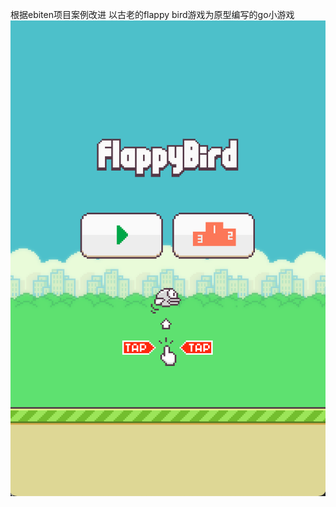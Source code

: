 根据ebiten项目案例改进
以古老的flappy bird游戏为原型编写的go小游戏
![Image text](https://github.com/EddieChan1993/flipbird/blob/master/img/flappybird/demo.png)
